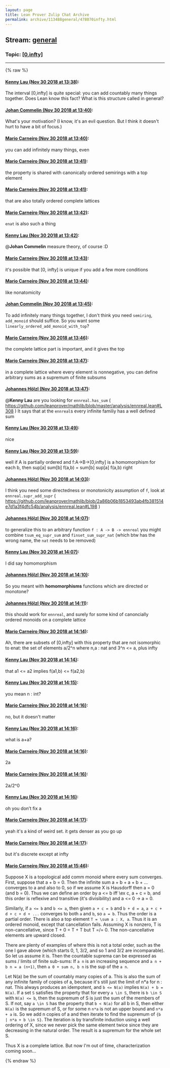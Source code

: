 ```yaml
---
layout: page
title: Lean Prover Zulip Chat Archive 
permalink: archive/113488general/478070infty.html
---
```


## Stream: [general](index.html)
### Topic: [[0,infty]](478070infty.html)

---


{% raw %}
#### [ Kenny Lau (Nov 30 2018 at 13:38)](https://leanprover.zulipchat.com/#narrow/stream/113488-general/topic/%5B0%2Cinfty%5D/near/148858594):
The interval [0,infty] is quite special: you can add countably many things together. Does Lean know this fact? What is this structure called in general?

#### [ Johan Commelin (Nov 30 2018 at 13:40)](https://leanprover.zulipchat.com/#narrow/stream/113488-general/topic/%5B0%2Cinfty%5D/near/148858663):
What's your motivation? (I know, it's an evil question. But I think it doesn't hurt to have a bit of focus.)

#### [ Mario Carneiro (Nov 30 2018 at 13:40)](https://leanprover.zulipchat.com/#narrow/stream/113488-general/topic/%5B0%2Cinfty%5D/near/148858669):
you can add infinitely many things, even

#### [ Mario Carneiro (Nov 30 2018 at 13:41)](https://leanprover.zulipchat.com/#narrow/stream/113488-general/topic/%5B0%2Cinfty%5D/near/148858682):
the property is shared with canonically ordered semirings with a top element

#### [ Mario Carneiro (Nov 30 2018 at 13:41)](https://leanprover.zulipchat.com/#narrow/stream/113488-general/topic/%5B0%2Cinfty%5D/near/148858686):
that are also totally ordered complete lattices

#### [ Mario Carneiro (Nov 30 2018 at 13:42)](https://leanprover.zulipchat.com/#narrow/stream/113488-general/topic/%5B0%2Cinfty%5D/near/148858740):
`enat` is also such a thing

#### [ Kenny Lau (Nov 30 2018 at 13:42)](https://leanprover.zulipchat.com/#narrow/stream/113488-general/topic/%5B0%2Cinfty%5D/near/148858753):
@**Johan Commelin** measure theory, of course :D

#### [ Mario Carneiro (Nov 30 2018 at 13:43)](https://leanprover.zulipchat.com/#narrow/stream/113488-general/topic/%5B0%2Cinfty%5D/near/148858784):
it's possible that [0, infty] is unique if you add a few more conditions

#### [ Mario Carneiro (Nov 30 2018 at 13:44)](https://leanprover.zulipchat.com/#narrow/stream/113488-general/topic/%5B0%2Cinfty%5D/near/148858828):
like nonatomicity

#### [ Johan Commelin (Nov 30 2018 at 13:45)](https://leanprover.zulipchat.com/#narrow/stream/113488-general/topic/%5B0%2Cinfty%5D/near/148858861):
To add infinitely many things together, I don't think you need `semiring`, `add_monoid` should suffice. So you want some `linearly_ordered_add_monoid_with_top`?

#### [ Mario Carneiro (Nov 30 2018 at 13:46)](https://leanprover.zulipchat.com/#narrow/stream/113488-general/topic/%5B0%2Cinfty%5D/near/148858914):
the complete lattice part is important, and it gives the top

#### [ Mario Carneiro (Nov 30 2018 at 13:47)](https://leanprover.zulipchat.com/#narrow/stream/113488-general/topic/%5B0%2Cinfty%5D/near/148858930):
in a complete lattice where every element is nonnegative, you can define arbitrary sums as a supremum of finite subsums

#### [ Johannes Hölzl (Nov 30 2018 at 13:47)](https://leanprover.zulipchat.com/#narrow/stream/113488-general/topic/%5B0%2Cinfty%5D/near/148858935):
@**Kenny Lau** are you looking for `ennreal.has_sum` ( https://github.com/leanprover/mathlib/blob/master/analysis/ennreal.lean#L308 ) It says that at the `ennreal`s every infinite familiy has a well defined sum

#### [ Kenny Lau (Nov 30 2018 at 13:49)](https://leanprover.zulipchat.com/#narrow/stream/113488-general/topic/%5B0%2Cinfty%5D/near/148858999):
nice

#### [ Kenny Lau (Nov 30 2018 at 13:59)](https://leanprover.zulipchat.com/#narrow/stream/113488-general/topic/%5B0%2Cinfty%5D/near/148859458):
well if A is partially ordered and f:A->B->[0,infty] is a homomorphism for each b, then sup[a] sum[b] f(a,b) = sum[b] sup[a] f(a,b) right

#### [ Johannes Hölzl (Nov 30 2018 at 14:03)](https://leanprover.zulipchat.com/#narrow/stream/113488-general/topic/%5B0%2Cinfty%5D/near/148859649):
I think you need some directedness or monotonicity assumption of `f`, look at `ennreal.supr_add_supr` ( https://github.com/leanprover/mathlib/blob/2a86b06b1853493ab4fb381514e7d1a3f4dfc54b/analysis/ennreal.lean#L198  )

#### [ Johannes Hölzl (Nov 30 2018 at 14:07)](https://leanprover.zulipchat.com/#narrow/stream/113488-general/topic/%5B0%2Cinfty%5D/near/148859855):
to generalize this to an arbitrary function `f : A -> B -> ennreal` you might combine `tsum_eq_supr_sum` and `finset_sum_supr_nat` (which btw has the wrong name, the `nat` needs to be removed)

#### [ Kenny Lau (Nov 30 2018 at 14:07)](https://leanprover.zulipchat.com/#narrow/stream/113488-general/topic/%5B0%2Cinfty%5D/near/148859868):
I did say homomorphism

#### [ Johannes Hölzl (Nov 30 2018 at 14:10)](https://leanprover.zulipchat.com/#narrow/stream/113488-general/topic/%5B0%2Cinfty%5D/near/148860004):
So you meant with **homomorphisms** functions which are directed or monotone?

#### [ Johannes Hölzl (Nov 30 2018 at 14:11)](https://leanprover.zulipchat.com/#narrow/stream/113488-general/topic/%5B0%2Cinfty%5D/near/148860043):
this should work for `ennreal`, and surely for some kind of canoncially ordered monoids on a complete lattice

#### [ Mario Carneiro (Nov 30 2018 at 14:14)](https://leanprover.zulipchat.com/#narrow/stream/113488-general/topic/%5B0%2Cinfty%5D/near/148860209):
Ah, there are subsets of [0,infty] with this property that are not isomorphic to enat: the set of elements a/2^n where n,a : nat and 3^n <= a, plus infty

#### [ Kenny Lau (Nov 30 2018 at 14:14)](https://leanprover.zulipchat.com/#narrow/stream/113488-general/topic/%5B0%2Cinfty%5D/near/148860212):
that a1 <= a2 implies f(a1,b) <= f(a2,b)

#### [ Kenny Lau (Nov 30 2018 at 14:15)](https://leanprover.zulipchat.com/#narrow/stream/113488-general/topic/%5B0%2Cinfty%5D/near/148860242):
you mean n : int?

#### [ Mario Carneiro (Nov 30 2018 at 14:16)](https://leanprover.zulipchat.com/#narrow/stream/113488-general/topic/%5B0%2Cinfty%5D/near/148860291):
no, but it doesn't matter

#### [ Kenny Lau (Nov 30 2018 at 14:16)](https://leanprover.zulipchat.com/#narrow/stream/113488-general/topic/%5B0%2Cinfty%5D/near/148860301):
what is a+a?

#### [ Mario Carneiro (Nov 30 2018 at 14:16)](https://leanprover.zulipchat.com/#narrow/stream/113488-general/topic/%5B0%2Cinfty%5D/near/148860303):
2a

#### [ Mario Carneiro (Nov 30 2018 at 14:16)](https://leanprover.zulipchat.com/#narrow/stream/113488-general/topic/%5B0%2Cinfty%5D/near/148860307):
2a/2^0

#### [ Kenny Lau (Nov 30 2018 at 14:16)](https://leanprover.zulipchat.com/#narrow/stream/113488-general/topic/%5B0%2Cinfty%5D/near/148860309):
oh you don’t fix a

#### [ Mario Carneiro (Nov 30 2018 at 14:17)](https://leanprover.zulipchat.com/#narrow/stream/113488-general/topic/%5B0%2Cinfty%5D/near/148860329):
yeah it's a kind of weird set. it gets denser as you go up

#### [ Mario Carneiro (Nov 30 2018 at 14:17)](https://leanprover.zulipchat.com/#narrow/stream/113488-general/topic/%5B0%2Cinfty%5D/near/148860334):
but it's discrete except at infty

#### [ Mario Carneiro (Nov 30 2018 at 15:46)](https://leanprover.zulipchat.com/#narrow/stream/113488-general/topic/%5B0%2Cinfty%5D/near/148865420):
Suppose X is a topological add comm monoid where every sum converges. First, suppose that a + b = 0. Then the infinite sum a + b + a + b + ... converges to a and also to 0, so if we assume X is Hausdorff then a = 0 (and b = 0). Thus we can define an order by a <= b iff \ex c, a + c = b, and this order is reflexive and transitive (it's divisibility) and a <= 0 -> a = 0.

Similarly, if `a <= b` and `b <= a`, then given `a + c = b` and `b + d = a`, `a + c + d + c + d + ...` converges to both `a` and `b`, so `a = b`. Thus the order is a partial order. There is also a top element `T = \sum a : X, a`. Thus it is an ordered monoid, except that cancellation fails. Assuming X is nonzero, T is non-cancellative, since T + 0 = T + T but T =/= 0. The non-cancellative elements are upward closed.

There are plenty of examples of where this is not a total order, such as the one I gave above (which starts 0, 1, 3/2, and so 1 and 3/2 are incomparable). So let us assume it is. Then the countable suprema can be expressed as sums / limits of finite sub-sums: If `a n` is an increasing sequence and `a n + b n = a (n+1)`, then `a 0 + sum n, b n` is the sup of the `a n`.

Let N(a) be the sum of countably many copies of a. This is also the sum of any infinite family of copies of a, because it's still just the limit of n*a for n : nat. This always produces an idempotent, and `b <= N(a)` implies `N(a) + b = N(a)`. If a set `S` satisfies the property that for every `a \in S`, there is `b \in S` with `N(a) <= b`, then the supremum of S is just the sum of the members of S. If not, say `a \in S` has the property that `b < N(a)` for all b in S, then either `N(a)` is the supremum of S, or for some n `n*a` is not an upper bound and `n*a + a` is. So we add n copies of a and then iterate to find the supremum of `{b | n*a + b \in S}`. The iteration is by transfinite induction using a well ordering of X, since we never pick the same element twice since they are decreasing in the natural order. The result is a supremum for the whole set S.

Thus X is a complete lattice. But now I'm out of time, characterization coming soon...


{% endraw %}
